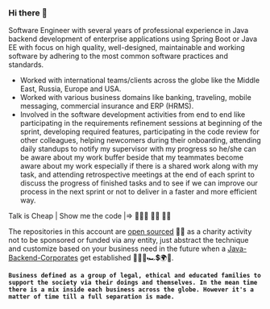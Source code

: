 ### Hi there 👋

Software Engineer with several years of professional experience in Java backend development of enterprise applications using Spring Boot or Java EE with focus on high quality, well-designed, maintainable and working software by adhering to the most common software practices and standards.

- Worked with international teams/clients across the globe like the Middle East, Russia, Europe and USA.
- Worked with various business domains like banking, traveling, mobile messaging, commercial insurance and ERP (HRMS).
- Involved in the software development activities from end to end like participating in the requirements refinement sessions at beginning of the sprint, developing required features, participating in the code review for other colleagues, helping newcomers during their onboarding, attending daily standups to notify my supervisor with my progress so he/she can be aware about my work buffer beside that my teammates become aware about my work especially if there is a shared work along with my task, and attending retrospective meetings at the end of each sprint to discuss the progress of finished tasks and to see if we can improve our process in the next sprint or not to deliver in a faster and more efficient way.

Talk is Cheap | Show me the code |=> 👨🏻‍💻 🙌🏼 💪🏼

The repositories in this account are [open sourced](https://en.wikipedia.org/wiki/Open-source_license) 🙌💪 as a charity activity not to be sponsored or funded via any entity, just abstract the technique and customize based on your business need in the future when a [Java-Backend-Corporates](https://github.com/muhamed-hassan/specialized-software-development-company-java-backend) get established 🤲💪😇🏎💲🌍💯.  

**`Business defined as a group of legal, ethical and educated families to support the society via their doings and themselves. In the mean time there is a mix inside each business across the globe. However it's a matter of time till a full separation is made.`**

<!--
**muhamed-hassan/muhamed-hassan** is a ✨ _special_ ✨ repository because its `README.md` (this file) appears on your GitHub profile.

Here are some ideas to get you started:

- 🔭 I’m currently working on ...
- 🌱 I’m currently learning ...
- 👯 I’m looking to collaborate on ...
- 🤔 I’m looking for help with ...
- 💬 Ask me about ...
- 📫 How to reach me: ...
- 😄 Pronouns: ...
- ⚡ Fun fact: ...
-->

